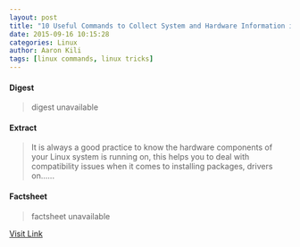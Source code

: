 ```yaml
---
layout: post
title: "10 Useful Commands to Collect System and Hardware Information in Linux"
date: 2015-09-16 10:15:28
categories: Linux
author: Aaron Kili
tags: [linux commands, linux tricks]
---
```



#### Digest
>digest unavailable

#### Extract
>It is always a good practice to know the hardware components of your Linux system is running on, this helps you to deal with compatibility issues when it comes to installing packages, drivers on&#46;&#46;&#46;...

#### Factsheet
>factsheet unavailable

[Visit Link](http://www.tecmint.com/commands-to-collect-system-and-hardware-information-in-linux/)


